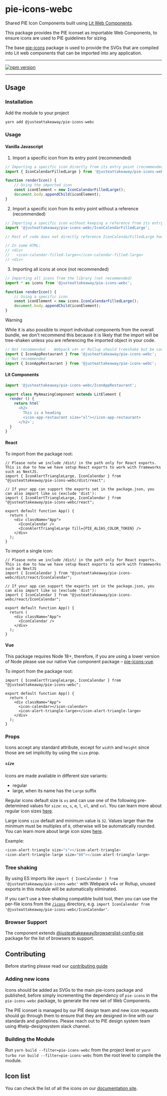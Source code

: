 
# pie-icons-webc

Shared PIE Icon Components built using [Lit Web Components](https://lit.dev/docs/).

This package provides the PIE iconset as importable Web Components, to ensure icons are used to PIE guidelines for sizing.

The base [pie-icons](https://www.npmjs.com/package/@justeattakeaway/pie-icons) package is used to provide the SVGs that are compiled into Lit web components that can be imported into any application.

---

[![npm version](https://img.shields.io/npm/v/@justeattakeaway/pie-icons-webc.svg)](https://img.shields.io/npm/v/@justeattakeaway/pie-icons-webc.svg)

---
## Usage

### Installation

Add the module to your project

```bash
yarn add @justeattakeaway/pie-icons-webc
```


### Usage

#### Vanilla Javascript

1. Import a specific icon from its entry point (recommended)
```js
// Importing a specific icon directly from its entry point (recommended for tree-shaking benefits)
import { IconCalendarFilledLarge } from '@justeattakeaway/pie-icons-webc/IconCalendarFilledLarge';

function renderIcon() {
    // Using the imported icon
    const iconElement = new IconCalendarFilledLarge();
    document.body.appendChild(iconElement);
}
```

2. Import a specific icon from its entry point without a reference (recommended)
```js
// Importing a specific icon without keeping a reference from its entry point
import '@justeattakeaway/pie-icons-webc/IconCalendarFilledLarge';

// Rest of code does not directly reference IconCalendarFilledLarge however the web component has been registered in the browser

// In some HTML:
// <div>
//   <icon-calendar-filled-large></icon-calendar-filled-large>
// <div>
```

3. Importing all icons at once (not recommended)
```js
// Importing all icons from the library (not recommended)
import * as icons from '@justeattakeaway/pie-icons-webc';

function renderIcon() {
    // Using a specific icon
    const iconElement = new icons.IconCalendarFilledLarge();
    document.body.appendChild(iconElement);
}
```


> [!WARNING]
> While it is also possible to import individual components from the overall bundle, we don't recommend this because
> it is likely that the import will be tree-shaken unless you are referencing the imported object in your code.

```js
// Not recommended -  Webpack v4+ or Rollup should treeshake but be careful
import { IconAppRestaurant } from '@justeattakeaway/pie-icons-webc';
// Not recommended
import { IconAppRestaurant } from '@justeattakeaway/pie-icons-webc';
```

#### Lit Components
```js
import '@justeattakeaway/pie-icons-webc/IconAppRestaurant';

export class MyAmazingComponent extends LitElement {
  render () {
    return html`
      <h2>
        This is a heading
        <icon-app-restaurant size="xl"></icon-app-restaurant>
      </h2>`;
  }
}
```

#### React

To import from the package root:

```tsx
// Please note we include /dist/ in the path only for React exports. This is due to how we have setup React exports to work with frameworks such as NextJS.
import { IconAlertTriangleLarge, IconCalendar } from "@justeattakeaway/pie-icons-webc/dist/react";

// If your app can support the exports set in the package.json, you can also import like so (exclude 'dist'):
import { IconAlertTriangleLarge, IconCalendar } from "@justeattakeaway/pie-icons-webc/react";

export default function App() {
  return (
    <div className="App">
      <IconCalendar />
      <IconAlertTriangleLarge fill={PIE_ALIAS_COLOR_TOKEN} />
    </div>
  );
}
```
To import a single icon:

```tsx
// Please note we include /dist/ in the path only for React exports. This is due to how we have setup React exports to work with frameworks such as NextJS
import { IconCalendar } from "@justeattakeaway/pie-icons-webc/dist/react/IconCalendar";

// If your app can support the exports set in the package.json, you can also import like so (exclude 'dist'):
import { IconCalendar } from "@justeattakeaway/pie-icons-webc/react/IconCalendar";

export default function App() {
  return (
    <div className="App">
      <IconCalendar />
    </div>
  );
}
```

#### Vue

This package requires Node 18+, therefore, if you are using a lower version of Node please use our native Vue component package – [pie-icons-vue](https://www.npmjs.com/package/@justeattakeaway/pie-icons-vue).

To import from the package root:

```tsx
import { IconAlertTriangleLarge, IconCalendar } from "@justeattakeaway/pie-icons-webc";

export default function App() {
  return (
    <div className="App">
      <icon-calendar></icon-calendar>
      <icon-alert-triangle-large></icon-alert-triangle-large>
    </div>
  );
}
```


### Props

Icons accept any standard attribute, except for `width` and `height` since those are set implicitly by using the `size` prop.


##### `size`

Icons are made available in different size variants:
- regular
- large, when its name has the `Large` suffix

Regular icons default size is `xs` and can use one of the following pre-determined values for `size`: `xs`, `s`, `m`, `l`, `xl`, and `xxl`. You can learn more about regular icon sizes [here](https://www.pie.design/foundations/iconography/overview/#:~:text=Sizes%20for%20the%20Small%20icon%20set).

Large icons `size` default and minimum value is `32`. Values larger than the minimum must be multiples of `8`, otherwise will be automatically rounded. You can learn more about large icon sizes [here](https://www.pie.design/foundations/iconography/overview/#:~:text=Sizes%20for%20the%20Large%20icon%20set).

Example:

```js
<icon-alert-triangle size="s"></icon-alert-triangle>
<icon-alert-triangle-large size="80"></icon-alert-triangle-large>
```

### Tree shaking

By using ES imports like `import { IconCalendar } from '@justeattakeaway/pie-icons-webc'` with Webpack v4+ or Rollup, unused exports in this module will be automatically eliminated.

If you can't use a tree-shaking compatible build tool, then you can use the per-file icons from the [`/icons`](https://unpkg.com/@justeattakeaway/pie-icons-vue/) directory, e.g. `import IconCalendar from '@justeattakeaway/pie-icons-webc/IconCalendar'`.


### Browser Support

The component extends [@justeattakeaway/browserslist-config-pie](https://github.com/justeattakeaway/pie/tree/main/packages/tools/browserslist-config-pie) package for the list of browsers to support.


## Contributing

Before starting please read our [contributing guide](https://pie.design/engineers/contributing/)

### Adding new icons

Icons should be added as SVGs to the main pie-icons package and published, before simply incrementing the dependency of `pie-icons` in the `pie-icons-webc` package, to generate the new set of Web Components.

The PIE iconset is managed by our PIE design team and new icon requests should go through them to ensure that they are designed in-line with our standards and guildelines. Please reach out to PIE design system team using #help-designsystem slack channel.

### Building the Module

Run `yarn build --filter=pie-icons-webc` from the project level or `yarn turbo run build --filter=pie-icons-webc` from the root level to compile the module.

## Icon list

You can check the list of all the icons on our [documentation site](https://pie.design/foundations/iconography/library/).
